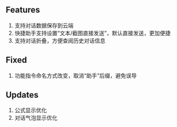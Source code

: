 ## Features
1. 支持对话数据保存到云端
2. 快捷助手支持设置“文本/截图直接发送”，默认直接发送，更加便捷
3. 支持对话折叠，方便查阅历史对话信息

## Fixed
1. 功能指令命名方式改变，取消“助手”后缀，避免误导
   
## Updates
1. 公式显示优化
2. 对话气泡显示优化